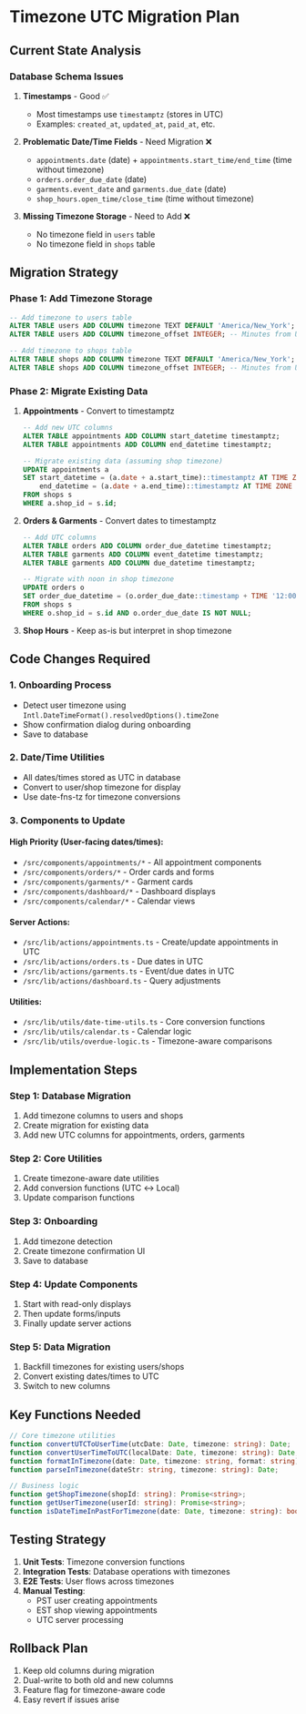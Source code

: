 # Timezone UTC Migration Plan

## Current State Analysis

### Database Schema Issues

1. **Timestamps** - Good ✅
   - Most timestamps use `timestamptz` (stores in UTC)
   - Examples: `created_at`, `updated_at`, `paid_at`, etc.

2. **Problematic Date/Time Fields** - Need Migration ❌
   - `appointments.date` (date) + `appointments.start_time/end_time` (time without timezone)
   - `orders.order_due_date` (date)
   - `garments.event_date` and `garments.due_date` (date)
   - `shop_hours.open_time/close_time` (time without timezone)

3. **Missing Timezone Storage** - Need to Add ❌
   - No timezone field in `users` table
   - No timezone field in `shops` table

## Migration Strategy

### Phase 1: Add Timezone Storage

```sql
-- Add timezone to users table
ALTER TABLE users ADD COLUMN timezone TEXT DEFAULT 'America/New_York';
ALTER TABLE users ADD COLUMN timezone_offset INTEGER; -- Minutes from UTC

-- Add timezone to shops table
ALTER TABLE shops ADD COLUMN timezone TEXT DEFAULT 'America/New_York';
ALTER TABLE shops ADD COLUMN timezone_offset INTEGER; -- Minutes from UTC
```

### Phase 2: Migrate Existing Data

1. **Appointments** - Convert to timestamptz

   ```sql
   -- Add new UTC columns
   ALTER TABLE appointments ADD COLUMN start_datetime timestamptz;
   ALTER TABLE appointments ADD COLUMN end_datetime timestamptz;

   -- Migrate existing data (assuming shop timezone)
   UPDATE appointments a
   SET start_datetime = (a.date + a.start_time)::timestamptz AT TIME ZONE s.timezone,
       end_datetime = (a.date + a.end_time)::timestamptz AT TIME ZONE s.timezone
   FROM shops s
   WHERE a.shop_id = s.id;
   ```

2. **Orders & Garments** - Convert dates to timestamptz

   ```sql
   -- Add UTC columns
   ALTER TABLE orders ADD COLUMN order_due_datetime timestamptz;
   ALTER TABLE garments ADD COLUMN event_datetime timestamptz;
   ALTER TABLE garments ADD COLUMN due_datetime timestamptz;

   -- Migrate with noon in shop timezone
   UPDATE orders o
   SET order_due_datetime = (o.order_due_date::timestamp + TIME '12:00:00')::timestamptz AT TIME ZONE s.timezone
   FROM shops s
   WHERE o.shop_id = s.id AND o.order_due_date IS NOT NULL;
   ```

3. **Shop Hours** - Keep as-is but interpret in shop timezone

## Code Changes Required

### 1. Onboarding Process

- Detect user timezone using `Intl.DateTimeFormat().resolvedOptions().timeZone`
- Show confirmation dialog during onboarding
- Save to database

### 2. Date/Time Utilities

- All dates/times stored as UTC in database
- Convert to user/shop timezone for display
- Use date-fns-tz for timezone conversions

### 3. Components to Update

#### High Priority (User-facing dates/times):

- `/src/components/appointments/*` - All appointment components
- `/src/components/orders/*` - Order cards and forms
- `/src/components/garments/*` - Garment cards
- `/src/components/dashboard/*` - Dashboard displays
- `/src/components/calendar/*` - Calendar views

#### Server Actions:

- `/src/lib/actions/appointments.ts` - Create/update appointments in UTC
- `/src/lib/actions/orders.ts` - Due dates in UTC
- `/src/lib/actions/garments.ts` - Event/due dates in UTC
- `/src/lib/actions/dashboard.ts` - Query adjustments

#### Utilities:

- `/src/lib/utils/date-time-utils.ts` - Core conversion functions
- `/src/lib/utils/calendar.ts` - Calendar logic
- `/src/lib/utils/overdue-logic.ts` - Timezone-aware comparisons

## Implementation Steps

### Step 1: Database Migration

1. Add timezone columns to users and shops
2. Create migration for existing data
3. Add new UTC columns for appointments, orders, garments

### Step 2: Core Utilities

1. Create timezone-aware date utilities
2. Add conversion functions (UTC ↔ Local)
3. Update comparison functions

### Step 3: Onboarding

1. Add timezone detection
2. Create timezone confirmation UI
3. Save to database

### Step 4: Update Components

1. Start with read-only displays
2. Then update forms/inputs
3. Finally update server actions

### Step 5: Data Migration

1. Backfill timezones for existing users/shops
2. Convert existing dates/times to UTC
3. Switch to new columns

## Key Functions Needed

```typescript
// Core timezone utilities
function convertUTCToUserTime(utcDate: Date, timezone: string): Date;
function convertUserTimeToUTC(localDate: Date, timezone: string): Date;
function formatInTimezone(date: Date, timezone: string, format: string): string;
function parseInTimezone(dateStr: string, timezone: string): Date;

// Business logic
function getShopTimezone(shopId: string): Promise<string>;
function getUserTimezone(userId: string): Promise<string>;
function isDateTimeInPastForTimezone(date: Date, timezone: string): boolean;
```

## Testing Strategy

1. **Unit Tests**: Timezone conversion functions
2. **Integration Tests**: Database operations with timezones
3. **E2E Tests**: User flows across timezones
4. **Manual Testing**:
   - PST user creating appointments
   - EST shop viewing appointments
   - UTC server processing

## Rollback Plan

1. Keep old columns during migration
2. Dual-write to both old and new columns
3. Feature flag for timezone-aware code
4. Easy revert if issues arise
